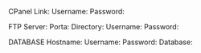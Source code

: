 CPanel
Link:
Username:
Password:

FTP
Server:
Porta:
Directory:
Username:
Password:

DATABASE
Hostname:
Username:
Password:
Database: